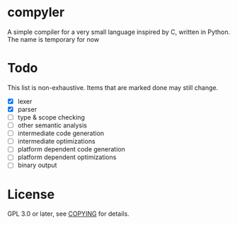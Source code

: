 # compyler
A simple compiler for a very small language inspired by C, written in Python. The name is temporary for now
# Todo
This list is non-exhaustive. Items that are marked done may still change.
- [x] lexer
- [x] parser
- [ ] type & scope checking
- [ ] other semantic analysis
- [ ] intermediate code generation
- [ ] intermediate optimizations
- [ ] platform dependent code generation
- [ ] platform dependent optimizations
- [ ] binary output
# License
GPL 3.0 or later, see [COPYING](COPYING) for details.
